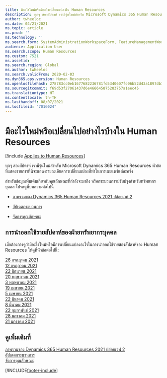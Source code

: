 ```yaml
---
title: มีอะไรใหม่หรือมีอะไรเปลี่ยนแปลงใน Human Resources
description: ทุกๆ สองสัปดาห์ เรามีรุ่นใหม่สำหรับ Microsoft Dynamics 365 Human Resources หัวข้อที่แสดงรายการที่นี่จะแสดงรายละเอียดการเปลี่ยนแปลงที่ทำในแต่ละสัปดาห์
author: twheeloc
ms.date: 04/21/2021
ms.topic: article
ms.prod: ''
ms.technology: ''
ms.search.form: SystemAdministrationWorkspaceForm, FeatureManagementWorkspace
audience: Application User
ms.search.scope: Human Resources
ms.custom: 7521
ms.assetid: ''
ms.search.region: Global
ms.author: twheeloc
ms.search.validFrom: 2020-02-03
ms.dyn365.ops.version: Human Resources
ms.openlocfilehash: 278783cc0eb1677682236781fd5340607fc06b52d43a1897db1345008fef96e8
ms.sourcegitcommit: f69d53f27061437d6e466645875283757a1eec45
ms.translationtype: HT
ms.contentlocale: th-TH
ms.lasthandoff: 08/07/2021
ms.locfileid: "7016024"
---
```

# <a name="whats-new-or-changed-in-human-resources"></a>มีอะไรใหม่หรือเปลี่ยนไปอย่างไรบ้างใน Human Resources

[!include [Applies to Human Resources](../includes/applies-to-hr.md)]

ทุกๆ สองสัปดาห์ เรามีรุ่นใหม่สำหรับ Microsoft Dynamics 365 Human Resources หัวข้อที่แสดงรายการที่นี่จะแสดงรายละเอียดการเปลี่ยนแปลงที่ทำในการเผยแพร่แต่ละครั้ง

สำหรับข้อมูลเพิ่มเติมเกี่ยวกับคุณลักษณะที่กำลังจะมาถึง หรือกระบวนการปรับปรุงสำหรับทรัพยากรบุคคล โปรดดูที่บทความต่อไปนี้ 

- [ภาพรวมของ Dynamics 365 Human Resources 2021 ปล่อยเวฟ 2](/dynamics365-release-plan/2021wave2/human-resources/dynamics365-human-resources/)

- [อัปเดตกระบวนการ](hr-admin-setup-update-process.md)

- [จัดการคุณลักษณะ](hr-admin-manage-features.md)

## <a name="human-resources-weekly-releases"></a>การนำออกใช้รายสัปดาห์ของฝ่ายทรัพยากรบุคคล

เมื่อต้องการดูว่ามีอะไรใหม่หรือมีการเปลี่ยนแปลงอะไรในการนำออกใช้รายสองสัปดาห์ของ Human Resources ให้ดูที่หัวข้อต่อไปนี้:

[26 กรกฎาคม 2021](hr-whats-new-2021-07-26.md)</br>
[12 กรกฎาคม 2021](hr-whats-new-2021-07-12.md)</br>
[22 มิถุนายน 2021](hr-whats-new-2021-06-22.md)</br>
[20 พฤษภาคม 2021](hr-whats-new-2021-05-20.md)</br>
[3 พฤษภาคม 2021](hr-whats-new-2021-05-03.md)</br>
[19 เมษายน 2021](hr-whats-new-2021-04-19.md)</br>
[5 เมษายน 2021](hr-whats-new-2021-04-05.md)</br>
[22 มีนาคม 2021](hr-whats-new-2021-03-22.md)</br>
[8 มีนาคม 2021](hr-whats-new-2021-03-08.md)</br>
[22 กุมภาพันธ์ 2021](hr-whats-new-2021-02-22.md)</br>
[28 มกราคม 2021](hr-whats-new-2021-01-28.md)</br>
[21 มกราคม 2021](hr-whats-new-2021-01-21.md)</br>



## <a name="see-also"></a>ดูเพิ่มเติมที่

[ภาพรวมของ Dynamics 365 Human Resources 2021 ปล่อยเวฟ 2](/dynamics365-release-plan/2021wave2/human-resources/dynamics365-human-resources/)</br>
[อัปเดตกระบวนการ](hr-admin-setup-update-process.md)</br>
[จัดการคุณลักษณะ](hr-admin-manage-features.md)


[!INCLUDE[footer-include](../includes/footer-banner.md)]
